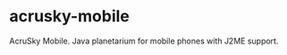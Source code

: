 acrusky-mobile
==============

AcruSky Mobile. Java planetarium for mobile phones with J2ME support. 
